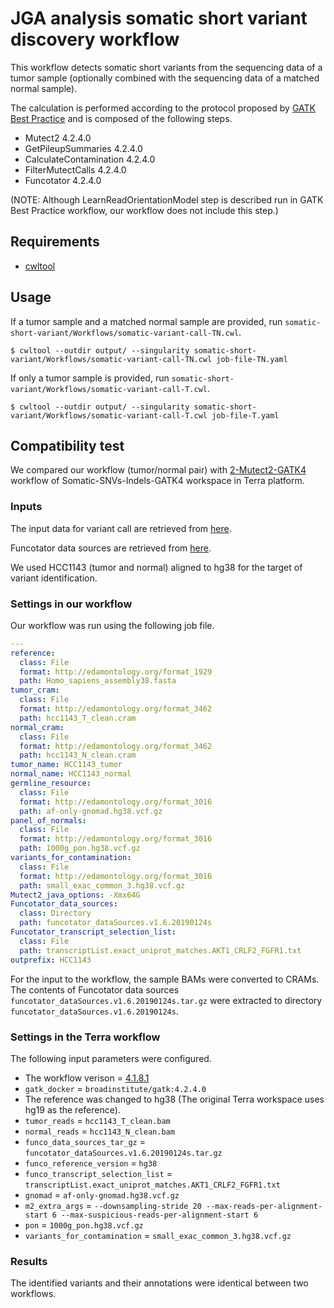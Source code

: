 # JGA analysis somatic short variant discovery workflow

This workflow detects somatic short variants from the sequencing data of a tumor sample (optionally combined with the sequencing data of a matched normal sample).

The calculation is performed according to the protocol proposed by [GATK Best Practice](https://gatk.broadinstitute.org/hc/en-us/articles/360035894731-Somatic-short-variant-discovery-SNVs-Indels-) and is composed of the following steps.

* Mutect2 4.2.4.0
* GetPileupSummaries 4.2.4.0
* CalculateContamination 4.2.4.0
* FilterMutectCalls 4.2.4.0
* Funcotator 4.2.4.0

(NOTE: Although LearnReadOrientationModel step is described run in GATK Best Practice workflow, our workflow does not include this step.)

## Requirements

* [cwltool](https://github.com/common-workflow-language/cwltool)

## Usage

If a tumor sample and a matched normal sample are provided, run `somatic-short-variant/Workflows/somatic-variant-call-TN.cwl`.

```
$ cwltool --outdir output/ --singularity somatic-short-variant/Workflows/somatic-variant-call-TN.cwl job-file-TN.yaml
```

If only a tumor sample is provided, run `somatic-short-variant/Workflows/somatic-variant-call-T.cwl`.

```
$ cwltool --outdir output/ --singularity somatic-short-variant/Workflows/somatic-variant-call-T.cwl job-file-T.yaml
```

## Compatibility test

We compared our workflow (tumor/normal pair) with [2-Mutect2-GATK4](https://anvil.terra.bio/#workspaces/help-gatk/Somatic-SNVs-Indels-GATK4/workflows/help-gatk/2-Mutect2-GATK4) workflow of Somatic-SNVs-Indels-GATK4 workspace in Terra platform.

### Inputs

The input data for variant call are retrieved from [here](https://console.cloud.google.com/storage/browser/gatk-best-practices/somatic-hg38;tab=objects?pageState=(%22StorageObjectListTable%22:(%22f%22:%22%255B%255D%22))&authuser=0&prefix=&forceOnObjectsSortingFiltering=false).

Funcotator data sources are retrieved from [here](https://console.cloud.google.com/storage/browser/broad-public-datasets/funcotator;tab=objects?authuser=0&prefix=&forceOnObjectsSortingFiltering=false).

We used HCC1143 (tumor and normal) aligned to hg38 for the target of variant identification.

### Settings in our workflow

Our workflow was run using the following job file.

```YAML
---
reference:
  class: File
  format: http://edamontology.org/format_1929
  path: Homo_sapiens_assembly38.fasta
tumor_cram:
  class: File
  format: http://edamontology.org/format_3462
  path: hcc1143_T_clean.cram
normal_cram:
  class: File
  format: http://edamontology.org/format_3462
  path: hcc1143_N_clean.cram
tumor_name: HCC1143_tumor
normal_name: HCC1143_normal
germline_resource:
  class: File
  format: http://edamontology.org/format_3016
  path: af-only-gnomad.hg38.vcf.gz
panel_of_normals:
  class: File
  format: http://edamontology.org/format_3016
  path: 1000g_pon.hg38.vcf.gz
variants_for_contamination:
  class: File
  format: http://edamontology.org/format_3016
  path: small_exac_common_3.hg38.vcf.gz
Mutect2_java_options: -Xmx64G
Funcotator_data_sources:
  class: Directory
  path: funcotator_dataSources.v1.6.20190124s
Funcotator_transcript_selection_list:
  class: File
  path: transcriptList.exact_uniprot_matches.AKT1_CRLF2_FGFR1.txt
outprefix: HCC1143
```

For the input to the workflow, the sample BAMs were converted to CRAMs. The contents of Funcotator data sources `funcotator_dataSources.v1.6.20190124s.tar.gz` were extracted to directory `funcotator_dataSources.v1.6.20190124s`.

### Settings in the Terra workflow

The following input parameters were configured.

* The workflow verison = [4.1.8.1](https://github.com/broadinstitute/gatk/tree/4.1.8.1/scripts/mutect2_wdl)
* `gatk_docker` = `broadinstitute/gatk:4.2.4.0`
* The reference was changed to hg38 (The original Terra workspace uses hg19 as the reference).
* `tumor_reads` = `hcc1143_T_clean.bam`
* `normal_reads` = `hcc1143_N_clean.bam`
* `funco_data_sources_tar_gz` = `funcotator_dataSources.v1.6.20190124s.tar.gz`
* `funco_reference_version` = `hg38`
* `funco_transcript_selection_list` = `transcriptList.exact_uniprot_matches.AKT1_CRLF2_FGFR1.txt`
* `gnomad` = `af-only-gnomad.hg38.vcf.gz`
* `m2_extra_args` = `--downsampling-stride 20 --max-reads-per-alignment-start 6 --max-suspicious-reads-per-alignment-start 6`
* `pon` = `1000g_pon.hg38.vcf.gz`
* `variants_for_contamination` = `small_exac_common_3.hg38.vcf.gz`

### Results

The identified variants and their annotations were identical between two workflows.
